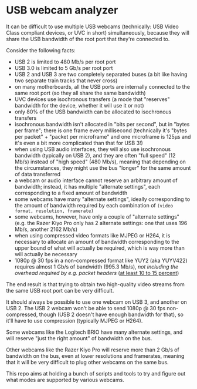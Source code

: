 # USB webcam analyzer

It can be difficult to use multiple USB webcams (technically:
USB Video Class compliant devices, or UVC in short) simultaneously,
because they will share the USB bandwidth of the root port that
they're connected to.

Consider the following facts:

- USB 2 is limited to 480 Mb/s per root port
- USB 3.0 is limited to 5 Gb/s per root port
- USB 2 and USB 3 are two completely separated buses
  (a bit like having two separate train tracks that never cross)
- on many motherboards, all the USB ports are internally connected
  to the same root port (so they all share the same bandwidth)
- UVC devices use isochronous transfers (a mode that "reserves"
  bandwidth for the device, whether it will use it or not)
- only 80% of the USB bandwidth can be allocated to isochronous
  transfers
- isochronous bandwidth isn't allocated in "bits per second", but
  in "bytes per frame"; there is one frame every millisecond
  (technically it's "bytes per packet" + "packet per microframe"
  and one microframe is 125µs and it's even a bit more complicated
  than that for USB 3!)
- when using USB audio interfaces, they will also use isochronous
  bandwidth (typically on USB 2), and they are often
  "full speed" (12 Mb/s) instead of "high speed" (480 Mb/s),
  meaning that depending on the circumstances, they might use
  the bus "longer" for the same amount of data transferred
- a webcam or audio interface cannot reserve an arbitrary amount
  of bandwidth; instead, it has multiple "alternate settings",
  each corresponding to a fixed amount of bandwidth
- some webcams have many "alternate settings", ideally corresponding
  to the amount of bandwidth required by each combination of
  `(video format, resolution, framerate)`
- some webcams, however, have only a couple of "alternate settings"
  (e.g. the Razer Kiyo Pro only has 2 alternate settings: one that
  uses 196 Mb/s, another 2162 Mb/s)
- when using compressed video formats like MJPEG or H264, it is
  necessary to allocate an amount of bandwidth corresponding to the
  upper bound of what will actually be required, which is way more
  than will actually be necessary
- 1080p @ 30 fps in a non-compressed format like YUY2 (aka YUYV422)
  requires almost 1 Gb/s of bandwidth (995.3 Mb/s), *not including
  the overhead required by e.g. packet headers*
  ([at least 10 to 15 percent][overhead])

The end result is that trying to obtain two high-quality video
streams from the same USB root port can be very difficult.

It should always be possible to use one webcam on USB 3, and
another on USB 2. The USB 2 webcam won't be able to send
1080p @ 30 fps non-compressed, though (USB 2 doesn't have enough
bandwidth for that), so it'll have to use compression (typically
MJPEG or H264).

Some webcams like the Logitech BRIO have many alternate settings,
and will reserve "just the right amount" of bandwidth on the bus.

Other webcams like the Razer Kiyo Pro will reserve more than 2 Gb/s
of bandwidth on the bus, even at lower resolutions and framerates,
meaning that it will be very difficult to plug other webcams
on the same bus.

This repo aims at holding a bunch of scripts and tools to try
and figure out what modes are supported by various webcams.

[overhead]: https://web.archive.org/web/20101205151115/http://www.pcworld.com/article/82005/news_and_trends_usb_20s_real_deal.html